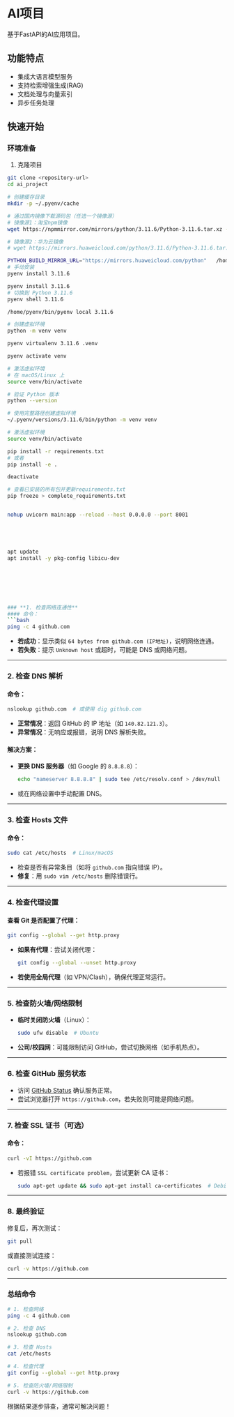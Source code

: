 # AI项目

基于FastAPI的AI应用项目。

## 功能特点

- 集成大语言模型服务
- 支持检索增强生成(RAG)
- 文档处理与向量索引
- 异步任务处理

## 快速开始

### 环境准备

1. 克隆项目
```bash
git clone <repository-url>
cd ai_project

# 创建缓存目录
mkdir -p ~/.pyenv/cache

# 通过国内镜像下载源码包（任选一个镜像源）
# 镜像源1：淘宝npm镜像
wget https://npmmirror.com/mirrors/python/3.11.6/Python-3.11.6.tar.xz -P ~/.pyenv/cache/

# 镜像源2：华为云镜像
# wget https://mirrors.huaweicloud.com/python/3.11.6/Python-3.11.6.tar.xz -P ~/.pyenv/cache/

PYTHON_BUILD_MIRROR_URL="https://mirrors.huaweicloud.com/python"   /home/pyenv/bin/pyenv install 3.11.6
# 手动安装
pyenv install 3.11.6

pyenv install 3.11.6
# 切换到 Python 3.11.6
pyenv shell 3.11.6

/home/pyenv/bin/pyenv local 3.11.6

# 创建虚拟环境
python -m venv venv

pyenv virtualenv 3.11.6 .venv

pyenv activate venv

# 激活虚拟环境
# 在 macOS/Linux 上
source venv/bin/activate

# 验证 Python 版本
python --version

# 使用完整路径创建虚拟环境
~/.pyenv/versions/3.11.6/bin/python -m venv venv

# 激活虚拟环境
source venv/bin/activate

pip install -r requirements.txt
# 或者
pip install -e .

deactivate

# 查看已安装的所有包并更新requirements.txt
pip freeze > complete_requirements.txt


nohup uvicorn main:app --reload --host 0.0.0.0 --port 8001





apt update
apt install -y pkg-config libicu-dev







### **1. 检查网络连通性**
#### 命令：
```bash
ping -c 4 github.com
```
- **若成功**：显示类似 `64 bytes from github.com (IP地址)`，说明网络连通。
- **若失败**：提示 `Unknown host` 或超时，可能是 DNS 或网络问题。

---

### **2. 检查 DNS 解析**
#### 命令：
```bash
nslookup github.com  # 或使用 dig github.com
```
- **正常情况**：返回 GitHub 的 IP 地址（如 `140.82.121.3`）。
- **异常情况**：无响应或报错，说明 DNS 解析失败。

#### 解决方案：
- **更换 DNS 服务器**（如 Google 的 `8.8.8.8`）：
  ```bash
  echo "nameserver 8.8.8.8" | sudo tee /etc/resolv.conf > /dev/null
  ```
- 或在网络设置中手动配置 DNS。

---

### **3. 检查 Hosts 文件**
#### 命令：
```bash
sudo cat /etc/hosts  # Linux/macOS
```
- 检查是否有异常条目（如将 `github.com` 指向错误 IP）。
- **修复**：用 `sudo vim /etc/hosts` 删除错误行。

---

### **4. 检查代理设置**
#### 查看 Git 是否配置了代理：
```bash
git config --global --get http.proxy
```
- **如果有代理**：尝试关闭代理：
  ```bash
  git config --global --unset http.proxy
  ```
- **若使用全局代理**（如 VPN/Clash），确保代理正常运行。

---

### **5. 检查防火墙/网络限制**
- **临时关闭防火墙**（Linux）：
  ```bash
  sudo ufw disable  # Ubuntu
  ```
- **公司/校园网**：可能限制访问 GitHub，尝试切换网络（如手机热点）。

---

### **6. 检查 GitHub 服务状态**
- 访问 [GitHub Status](https://www.githubstatus.com/) 确认服务正常。
- 尝试浏览器打开 `https://github.com`，若失败则可能是网络问题。

---

### **7. 检查 SSL 证书（可选）**
#### 命令：
```bash
curl -vI https://github.com
```
- 若报错 `SSL certificate problem`，尝试更新 CA 证书：
  ```bash
  sudo apt-get update && sudo apt-get install ca-certificates  # Debian/Ubuntu
  ```

---

### **8. 最终验证**
修复后，再次测试：
```bash
git pull
```
或直接测试连接：
```bash
curl -v https://github.com
```

---

### **总结命令**
```bash
# 1. 检查网络
ping -c 4 github.com

# 2. 检查 DNS
nslookup github.com

# 3. 检查 Hosts
cat /etc/hosts

# 4. 检查代理
git config --global --get http.proxy

# 5. 检查防火墙/网络限制
curl -v https://github.com
```

根据结果逐步排查，通常可解决问题！